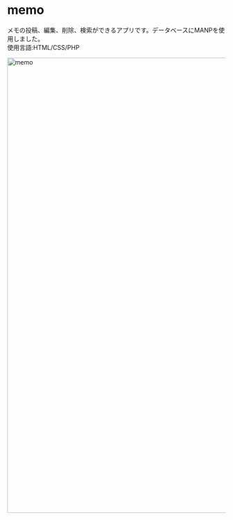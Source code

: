 # memo
メモの投稿、編集、削除、検索ができるアプリです。データベースにMANPを使用しました。<br>
使用言語:HTML/CSS/PHP<br>

<img width="1049" alt="memo" src="https://user-images.githubusercontent.com/46274588/51724881-c72e4580-20a2-11e9-8551-21b8d4f42206.png">
